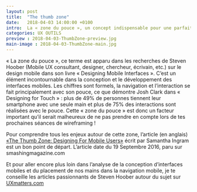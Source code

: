 ```yaml
---
layout: post
title:  "The thumb zone"
date:   2018-04-03 14:00:00 +0100
intro:  La « zone du pouce », un concept indispensable pour une parfaite compréhension du design mobile.
categories: UX OUTILS
preview : 2018-04-03-ThumbZone-preview.jpg
main-image : 2018-04-03-ThumbZone-main.jpg
---
```


« La zone du pouce », ce terme est apparu dans les recherches de Steven Hoober (Mobile UX consultant, designer, chercheur, écrivain, etc.) sur le design mobile dans son livre « Designing Mobile Interfaces ». C’est un élément incontournable dans la conception et le développement des interfaces mobiles. Les chiffres sont formels, la navigation et l’interaction se fait principalement avec son pouce, ce que démontre Josh Clark dans « Designing for Touch »  : plus de 49% de personnes tiennent leur smartphone avec une seule main et plus de 75% des interactions sont réalisées avec le pouce. Cette « zone du pouce » est donc un facteur important qu’il serait malheureux de ne pas prendre en compte lors de tes prochaines séances de wireframing !

Pour comprendre tous les enjeux autour de cette zone, l’article (en anglais) <a href="https://www.smashingmagazine.com/2016/09/the-thumb-zone-designing-for-mobile-users/">«The Thumb Zone: Designing For Mobile Users»</a> écrit par Samantha Ingram est un bon point de départ. L’article date du 19 Septembre 2016, paru sur smashingmagazine.com

Et pour aller encore plus loin dans l’analyse de la conception d’interfaces mobiles et du placement de nos mains dans la navigation mobile, je te conseille les articles passionnants de Steven Hoober autour du sujet sur  <a href="https://www.uxmatters.com">UXmatters.com</a>
